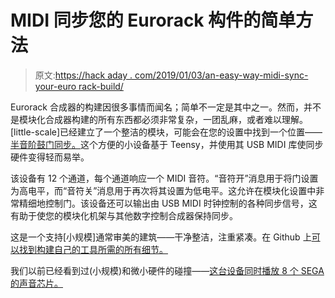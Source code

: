 # MIDI 同步您的 Eurorack 构件的简单方法

> 原文:[https://hack aday . com/2019/01/03/an-easy-way-midi-sync-your-euro rack-build/](https://hackaday.com/2019/01/03/an-easy-way-to-midi-sync-your-eurorack-build/)

Eurorack 合成器的构建因很多事情而闻名；简单不一定是其中之一。然而，并不是模块化合成器构建的所有东西都必须非常复杂，一团乱麻，或者难以理解。[little-scale]已经建立了一个整洁的模块，可能会在您的设置中找到一个位置——[半音阶鼓门同步。](https://little-scale.blogspot.com/2018/12/chromatic-drum-gate-sync.html)这个方便的小设备基于 Teensy，并使用其 USB MIDI 库使同步硬件变得轻而易举。

该设备有 12 个通道，每个通道响应一个 MIDI 音符。“音符开”消息用于将门设置为高电平，而“音符关”消息用于再次将其设置为低电平。这允许在模块化设置中非常精细地控制门。该设备还可以输出由 USB MIDI 时钟控制的各种同步信号，这有助于使您的模块化机架与其他数字控制合成器保持同步。

这是一个支持[小规模]通常审美的建筑——干净整洁，注重紧凑。在 Github 上[可以找到构建自己的工具所需的所有细节。](https://github.com/little-scale/eurorack/tree/master/chromatic_drum_gate_sync)

我们以前已经看到过(小规模)和微小硬件的碰撞——[这台设备同时播放 8 个 SEGA 的声音芯片。](https://hackaday.com/2018/01/08/eight-segas-singing/)
